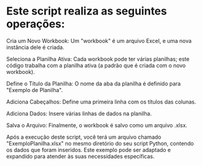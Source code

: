 # Este script realiza as seguintes operações:

Cria um Novo Workbook: Um "workbook" é um arquivo Excel, e uma nova instância dele é criada.

Seleciona a Planilha Ativa: Cada workbook pode ter várias planilhas; este código trabalha com a planilha ativa (a padrão que é criada com o novo workbook).

Define o Título da Planilha: O nome da aba da planilha é definido para "Exemplo de Planilha".

Adiciona Cabeçalhos: Define uma primeira linha com os títulos das colunas.

Adiciona Dados: Insere várias linhas de dados na planilha.

Salva o Arquivo: Finalmente, o workbook é salvo como um arquivo .xlsx.

Após a execução deste script, você terá um arquivo chamado "ExemploPlanilha.xlsx" no mesmo diretório do seu script Python, contendo os dados que foram inseridos. Este exemplo pode ser adaptado e expandido para atender às suas necessidades específicas.
